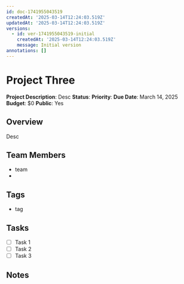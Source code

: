 ```yaml
---
id: doc-1741955043519
createdAt: '2025-03-14T12:24:03.519Z'
updatedAt: '2025-03-14T12:24:03.519Z'
versions:
  - id: ver-1741955043519-initial
    createdAt: '2025-03-14T12:24:03.519Z'
    message: Initial version
annotations: []
---
```



# Project Three

**Project Description**: Desc
**Status**: 
**Priority**: 
**Due Date**: March 14, 2025
**Budget**: $0
**Public**: Yes
## Overview

Desc

## Team Members

- team
- 

## Tags

- tag

## Tasks

- [ ] Task 1
- [ ] Task 2
- [ ] Task 3

## Notes 
